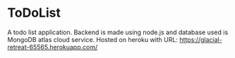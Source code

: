 # ToDoList
A todo list application. Backend is made using node.js and database used is MongoDB atlas cloud service.
Hosted on heroku with URL: https://glacial-retreat-65565.herokuapp.com/
